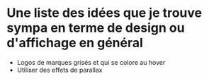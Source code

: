 # Une liste des idées que je trouve sympa en terme de design ou d'affichage en général
- Logos de marques grisés et qui se colore au hover
- Utiliser des effets de parallax